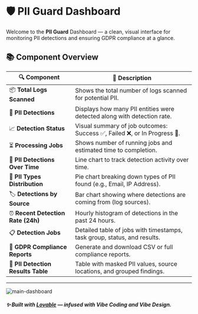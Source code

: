 # 🛡️ PII Guard Dashboard

Welcome to the **PII Guard** Dashboard — a clean, visual interface for monitoring PII detections and ensuring GDPR compliance at a glance.

## 📚 Component Overview

| 🔍 Component                          | 📝 Description |
|--------------------------------------|----------------|
| 📦 **Total Logs Scanned**            | Shows the total number of logs scanned for potential PII. |
| 🧠 **PII Detections**                | Displays how many PII entities were detected along with detection rate. |
| 📈 **Detection Status**              | Visual summary of job outcomes: Success ✅, Failed ❌, or In Progress 🔄. |
| ⏳ **Processing Jobs**               | Shows number of running jobs and estimated time to completion. |
| 📅 **PII Detections Over Time**      | Line chart to track detection activity over time. |
| 🥧 **PII Types Distribution**        | Pie chart breaking down types of PII found (e.g., Email, IP Address). |
| 🏷️ **Detections by Source**         | Bar chart showing where detections are coming from (log sources). |
| ⏰ **Recent Detection Rate (24h)**   | Hourly histogram of detections in the past 24 hours. |
| 📋 **Detection Jobs**               | Detailed table of jobs with timestamps, task group, status, and results. |
| 📂 **GDPR Compliance Reports**       | Generate and download CSV or full compliance reports. |
| 🧾 **PII Detection Results Table**   | Table with masked PII values, source locations, and grouped findings. |

---

![main-dashboard](https://github.com/user-attachments/assets/92683aec-ce74-40fa-866c-caeea26df3d5)
##### ✨ Built with [Lovable](https://lovable.dev/) — infused with Vibe Coding and Vibe Design.
